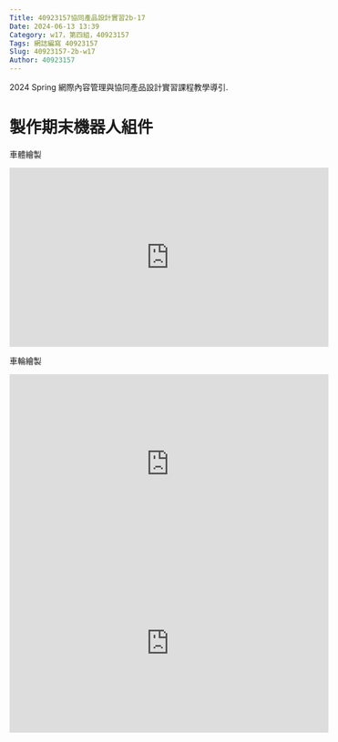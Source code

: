 ```yaml
---
Title: 40923157協同產品設計實習2b-17
Date: 2024-06-13 13:39 
Category: w17，第四組，40923157
Tags: 網誌編寫 40923157
Slug: 40923157-2b-w17
Author: 40923157 
---
```


2024 Spring 網際內容管理與協同產品設計實習課程教學導引.

<!-- PELICAN_END_SUMMARY -->
# 製作期末機器人組件
車體繪製

<iframe width="560" height="315" src="https://www.youtube.com/embed/BlzBAZNxXtE?si=Afok8xGwfQZrq17W" title="YouTube video player" frameborder="0" allow="accelerometer; autoplay; clipboard-write; encrypted-media; gyroscope; picture-in-picture; web-share" referrerpolicy="strict-origin-when-cross-origin" allowfullscreen></iframe>

車輪繪製

<iframe width="560" height="315" src="https://www.youtube.com/embed/iHtG8ACevTM?si=VPCWSvmFj3zYRaPe" title="YouTube video player" frameborder="0" allow="accelerometer; autoplay; clipboard-write; encrypted-media; gyroscope; picture-in-picture; web-share" referrerpolicy="strict-origin-when-cross-origin" allowfullscreen></iframe>

<iframe width="560" height="315" src="https://www.youtube.com/embed/vYJzlg_uL7M?si=cw9fWJa08Dx5yrA8" title="YouTube video player" frameborder="0" allow="accelerometer; autoplay; clipboard-write; encrypted-media; gyroscope; picture-in-picture; web-share" referrerpolicy="strict-origin-when-cross-origin" allowfullscreen></iframe>
